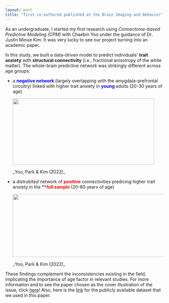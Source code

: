 ```yaml
---
layout: post
title: "first co-authored published at the Brain Imaging and Behavior"
---
```


As an undergraduate, I started my first research using _Connectome-based Predictive Modeling (CPM)_ with Chaebin Yoo under the guidance of Dr. Justin Minue Kim. 
It was very lucky to see our project turning into an academic paper. 


In this study, we built a data-driven model to predict individuals' **trait anxiety** with **structural connectivity** (i.e., fractional anisotropy of the white matter). 
The whole-brain predictive network was strikingly different across age groups: 
  - a **<span style='color:blue;'> negative network </span>** (largely overlapping with the amygdala-prefrontal circuitry) linked with higher trait anxiety in **<span style='color:blue;'> young </span>** adults (20-30 years of age)
    <p align="left">
      <img src="https://github.com/suzanpark/suzanpark.github.io/assets/143306172/074e32f2-5758-4b4e-a82e-8f916a81a5f0" width="450" height="210"/> 
    </p> _Yoo, Park & Kim (2022)_


  - a distrubited network of **<span style='color:red;'> positive </span>** connectivities predicing higher trait anxiety in the **<span style='color:red;'>**full sample </span>** (20-80 years of age)
    <p align="left">
      <img src="https://github.com/suzanpark/suzanpark.github.io/assets/143306172/48c1b4ca-8dfd-4887-8f2f-ec1a5977a796" width="800" height="200"/> 
    </p> _Yoo, Park & Kim (2022)_


These findings complement the inconsistencies existing in the field, implicating the importance of age factor in relevant studies. 
For more information and to see the paper chosen as the cover illustration of the issue, click [here](https://link.springer.com/article/10.1007/s11682-022-00700-2)! 
Also, here is the [link](http://fcon_1000.projects.nitrc.org/indi/retro/MPI_LEMON.html) for the publicly available dataset that we used in this paper.






